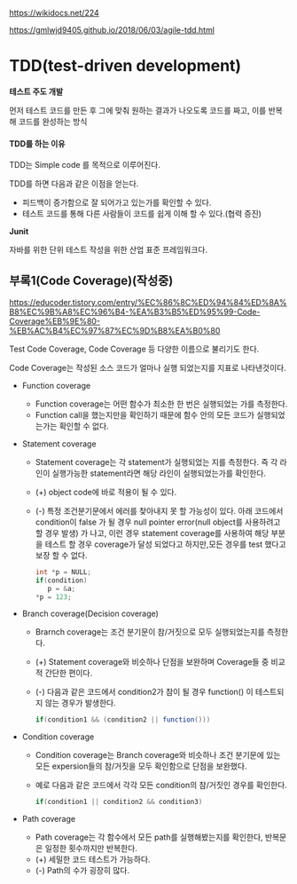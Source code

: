 https://wikidocs.net/224

https://gmlwjd9405.github.io/2018/06/03/agile-tdd.html

# TDD(test-driven development)

**테스트 주도 개발**

먼저 테스트 코드를 만든 후 그에 맞춰 원하는 결과가 나오도록 코드를 짜고, 이를 반복해 코드를 완성하는 방식

#### TDD를 하는 이유

TDD는 Simple code 를 목적으로 이루어진다.

TDD를 하면 다음과 같은 이점을 얻는다.

* 피드백이 증가함으로 잘 되어가고 있는가를 확인할 수 있다.
* 테스트 코드를 통해 다른 사람들이 코드를 쉽게 이해 할 수 있다.(협력 증진)

**Junit**

자바를 위한 단위 테스트 작성을 위한 산업 표준 프레임워크다.

## 부록1(Code Coverage)(작성중)

https://educoder.tistory.com/entry/%EC%86%8C%ED%94%84%ED%8A%B8%EC%9B%A8%EC%96%B4-%EA%B3%B5%ED%95%99-Code-Coverage%EB%9E%80-%EB%AC%B4%EC%97%87%EC%9D%B8%EA%B0%80

Test Code Coverage, Code Coverage 등 다양한 이름으로 불리기도 한다.

Code Coverage는 작성된 소스 코드가 얼마나 실행 되었는지를 지표로 나타낸것이다.

* Function coverage

  * Function coverage는 어떤 함수가 최소한 한 번은 실행되었는 가를 측정한다.
  * Function call을 했는지만을 확인하기 때문에 함수 안의 모든 코드가 실행되었는가는 확인할 수 없다.

* Statement coverage

  * Statement coverage는 각 statement가 실행되었는 지를 측정한다.
    즉 각 라인이 실행가능한 statement라면 해당 라인이 실행되었는가를 확인한다.

  * (+) object code에 바로 적용이 될 수 있다.

  * (-) 특정 조건분기문에서 에러를 찾아내지 못 할 가능성이 있다.
    아래 코드에서 condition이 false 가 될 경우 null pointer error(null object를 사용하려고 할 경우 발생) 가 나고, 이런 경우 statement coverage를 사용하여 해당 부분을 테스트 할 경우 coverage가 달성 되었다고 하지만,모든 경우를 test 했다고 보장 할 수 없다.

    ~~~c++
    int *p = NULL;
    if(condition)
       p = &a;
    *p = 123;
    ~~~

* Branch coverage(Decision coverage)

  * Brarnch coverage는 조건 분기문이 참/거짓으로 모두 실행되었는지를 측정한다.
  
  * (+) Statement coverage와 비슷하나 단점을 보완하며 Coverage들 중 비교적 간단한 편이다.
  
  * (-) 다음과 같은 코드에서 condition2가 참이 될 경우 function() 이 테스트되지 않는 경우가 발생한다.
  
    ~~~java
    if(condition1 && (condition2 || function()))
    ~~~
  
     

* Condition coverage

  * Condition coverage는 Branch coverage와 비슷하나 조건 분기문에 있는 모든 expersion들의 참/거짓을 모두 확인함으로 단점을 보완했다.

  * 예로 다음과 같은 코드에서 각각 모든 condition의 참/거짓인 경우를 확인한다.

    ~~~c++
    if(condition1 || condition2 && condition3)
    ~~~

* Path coverage

  * Path coverage는 각  함수에서 모든 path를 실행해봤는지를 확인한다, 반복문은 일정한 횟수까지만 반복한다.
  * (+) 세밀한 코드 테스트가 가능하다.
  * (-) Path의 수가 굉장히 많다.

  

